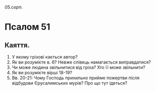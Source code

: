
_05.серп._

# Псалом 51

## Каяття.
1. У якому гріхові кається автор?
2. Як ви розумієте в. 6? Невже співець намагається виправдатися?
3. Чи може людина звільнитися від гріха? Хто її може звільнити?
4. Як ви розумієте вірші 18-19?
5. Вв. 20-21: Чому Господь прихильно прийме пожертви після відбудови Єрусалимських мурів? Про що тут ідеться?
